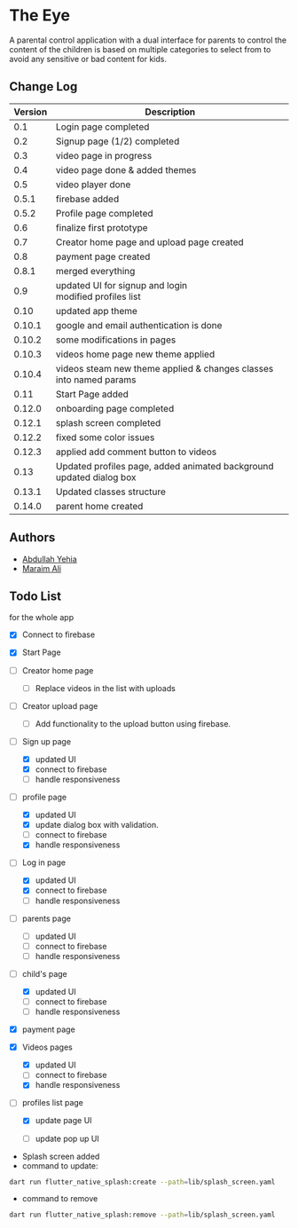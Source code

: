 # The Eye

A parental control application with a dual interface for parents to control
the content of the children is based on multiple categories to select from
to avoid any sensitive or bad content for kids.

## Change Log



| Version | Description                                                             |
|---------|-------------------------------------------------------------------------|
| 0.1     | Login page completed                                                    |
| 0.2     | Signup page (1/2) completed                                             |
| 0.3     | video page in progress                                                  |
| 0.4     | video page done & added themes                                          |
| 0.5     | video player done                                                       |
| 0.5.1   | firebase added                                                          |
| 0.5.2   | Profile page completed                                                  |
| 0.6     | finalize first prototype                                                |
| 0.7     | Creator home page and upload page created                               |
| 0.8     | payment page created                                                    |
| 0.8.1   | merged everything                                                       |
| 0.9     | updated UI for signup and login<br/> modified profiles list             |
| 0.10    | updated app theme                                                       |
| 0.10.1  | google and email authentication is done                                 |
| 0.10.2  | some modifications in pages                                             |
| 0.10.3  | videos home page new theme applied                                      |
| 0.10.4  | videos steam new theme applied & changes classes into named params      |
| 0.11    | Start Page added                                                        |
| 0.12.0  | onboarding page completed                                               |
| 0.12.1  | splash screen completed                                                 |
| 0.12.2  | fixed some color issues                                                 |
| 0.12.3  | applied add comment button to videos                                    |
| 0.13    | Updated profiles page, added animated background<br/>updated dialog box |
| 0.13.1  | Updated classes structure                                               |
| 0.14.0  | parent home created                                                     |

## Authors

- [Abdullah Yehia](https://github.com/A-Yehia19)
- [Maraim Ali](https://github.com/mariam2001)

## Todo List

for the whole app
- [x] Connect to firebase

- [x] Start Page
- [ ] Creator home page
  - [ ] Replace videos in the list with uploads 
- [ ] Creator upload page
  - [ ] Add functionality to the upload button using firebase.
- [ ] Sign up page
  - [x] updated UI
  - [x] connect to firebase
  - [ ] handle responsiveness
- [ ] profile page
  - [x] updated UI
  - [x] update dialog box with validation.
  - [ ] connect to firebase
  - [x] handle responsiveness
- [ ] Log in page
  - [x] updated UI
  - [x] connect to firebase
  - [ ] handle responsiveness
- [ ] parents page
  - [ ] updated UI
  - [ ] connect to firebase
  - [ ] handle responsiveness
- [ ] child's page
  - [x] updated UI
  - [ ] connect to firebase
  - [ ] handle responsiveness
- [x] payment page
- [x] Videos pages
  - [x] updated UI
  - [ ] connect to firebase
  - [x] handle responsiveness
- [ ] profiles list page
  - [x] update page UI
  - [ ] update pop up UI


- Splash screen added
- command to update:

```bash
dart run flutter_native_splash:create --path=lib/splash_screen.yaml
```

- command to remove

```bash
dart run flutter_native_splash:remove --path=lib/splash_screen.yaml
```
